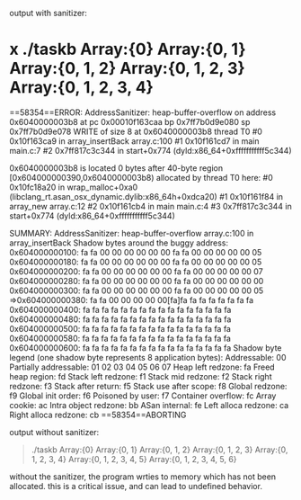 output with sanitizer:

x ./taskb
Array:{0}
Array:{0, 1}
Array:{0, 1, 2}
Array:{0, 1, 2, 3}
Array:{0, 1, 2, 3, 4}
=================================================================
==58354==ERROR: AddressSanitizer: heap-buffer-overflow on address 0x6040000003b8 at pc 0x00010f163caa bp 0x7ff7b0d9e080 sp 0x7ff7b0d9e078
WRITE of size 8 at 0x6040000003b8 thread T0
    #0 0x10f163ca9 in array_insertBack array.c:100
    #1 0x10f161cd7 in main main.c:7
    #2 0x7ff817c3c344 in start+0x774 (dyld:x86_64+0xfffffffffff5c344)

0x6040000003b8 is located 0 bytes after 40-byte region [0x604000000390,0x6040000003b8)
allocated by thread T0 here:
    #0 0x10fc18a20 in wrap_malloc+0xa0 (libclang_rt.asan_osx_dynamic.dylib:x86_64h+0xdca20)
    #1 0x10f161f84 in array_new array.c:12
    #2 0x10f161cb4 in main main.c:4
    #3 0x7ff817c3c344 in start+0x774 (dyld:x86_64+0xfffffffffff5c344)

SUMMARY: AddressSanitizer: heap-buffer-overflow array.c:100 in array_insertBack
Shadow bytes around the buggy address:
  0x604000000100: fa fa 00 00 00 00 00 00 fa fa 00 00 00 00 00 05
  0x604000000180: fa fa 00 00 00 00 00 00 fa fa 00 00 00 00 00 05
  0x604000000200: fa fa 00 00 00 00 00 00 fa fa 00 00 00 00 00 07
  0x604000000280: fa fa 00 00 00 00 00 00 fa fa 00 00 00 00 00 00
  0x604000000300: fa fa 00 00 00 00 00 00 fa fa 00 00 00 00 00 05
=>0x604000000380: fa fa 00 00 00 00 00[fa]fa fa fa fa fa fa fa fa
  0x604000000400: fa fa fa fa fa fa fa fa fa fa fa fa fa fa fa fa
  0x604000000480: fa fa fa fa fa fa fa fa fa fa fa fa fa fa fa fa
  0x604000000500: fa fa fa fa fa fa fa fa fa fa fa fa fa fa fa fa
  0x604000000580: fa fa fa fa fa fa fa fa fa fa fa fa fa fa fa fa
  0x604000000600: fa fa fa fa fa fa fa fa fa fa fa fa fa fa fa fa
Shadow byte legend (one shadow byte represents 8 application bytes):
  Addressable:           00
  Partially addressable: 01 02 03 04 05 06 07 
  Heap left redzone:       fa
  Freed heap region:       fd
  Stack left redzone:      f1
  Stack mid redzone:       f2
  Stack right redzone:     f3
  Stack after return:      f5
  Stack use after scope:   f8
  Global redzone:          f9
  Global init order:       f6
  Poisoned by user:        f7
  Container overflow:      fc
  Array cookie:            ac
  Intra object redzone:    bb
  ASan internal:           fe
  Left alloca redzone:     ca
  Right alloca redzone:    cb
==58354==ABORTING


output without sanitizer:

> ./taskb 
Array:{0}
Array:{0, 1}
Array:{0, 1, 2}
Array:{0, 1, 2, 3}
Array:{0, 1, 2, 3, 4}
Array:{0, 1, 2, 3, 4, 5}
Array:{0, 1, 2, 3, 4, 5, 6}


without the sanitizer, the program wrties to memory which has not been allocated.
this is a critical issue, and can lead to undefined behavior.